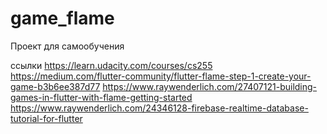 # game_flame

Проект для самообучения

ссылки
https://learn.udacity.com/courses/cs255
https://medium.com/flutter-community/flutter-flame-step-1-create-your-game-b3b6ee387d77
https://www.raywenderlich.com/27407121-building-games-in-flutter-with-flame-getting-started
https://www.raywenderlich.com/24346128-firebase-realtime-database-tutorial-for-flutter